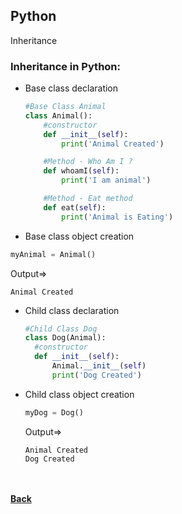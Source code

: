 ## Python
Inheritance

### Inheritance in Python:

- Base class declaration
  ```python
  #Base Class Animal
  class Animal():
      #constructor
      def __init__(self):
          print('Animal Created')

      #Method - Who Am I ?
      def whoamI(self):
          print('I am animal')

      #Method - Eat method
      def eat(self):
          print('Animal is Eating')
  ```
  
 - Base class object creation
  ```python
  myAnimal = Animal()
  ```
 
  Output=>
  ```
  Animal Created
  ```
  
- Child class declaration
  ```python
  #Child Class Dog
  class Dog(Animal):
    #constructor
    def __init__(self):
        Animal.__init__(self)
        print('Dog Created')
  ```

- Child class object creation
  ```python
  myDog = Dog()
  ```
 
  Output=>
  ```
  Animal Created
  Dog Created
  ```

<br/><br/>
[<i class="fa fa-arrow-left"></i> **Back**](/python-documentation/object_oriented_programming)
